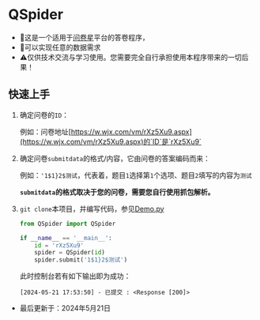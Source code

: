 # QSpider

- 🎉这是一个适用于[问卷星](https://www.wjx.cn/)平台的答卷程序，
- 🎉可以实现任意的数据需求
- ⚠️仅供技术交流与学习使用。您需要完全自行承担使用本程序带来的一切后果！

## 快速上手

1. 确定问卷的`ID`：

   例如：问卷地址[https://w.wjx.com/vm/rXz5Xu9.aspx](https://w.wjx.com/vm/rXz5Xu9.aspx)的`ID`是`rXz5Xu9`

2. 确定问卷`submitdata`的格式/内容，它由问卷的答案编码而来：

   例如：`'1$1}2$测试`，代表着，题目`1`选择第`1`个选项、题目`2`填写的内容为`测试`

   **`submitdata`的格式取决于您的问卷，需要您自行使用抓包解析。**

3. `git clone`本项目，并编写代码，参见[Demo.py](/demo.py)

   ```python
   from QSpider import QSpider
   
   if __name__ == '__main__':
       id = 'rXz5Xu9'
       spider = QSpider(id)
       spider.submit('1$1}2$测试')
   
   ```

   此时控制台若有如下输出即为成功：

   ```
   [2024-05-21 17:53:50] - 已提交 : <Response [200]>
   ```




- 最后更新于：2024年5月21日
